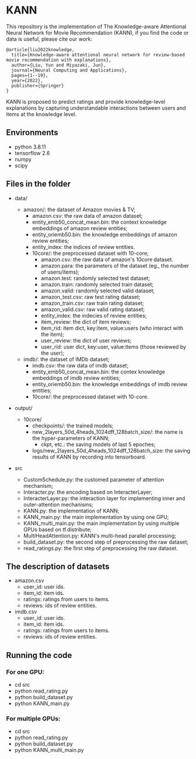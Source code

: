 # KANN
This repository is the implementation of The Knowledge-aware Attentional Neural Network for Movie Recommendation (KANN), if you find the code or data is useful, please cite our work:
```
@article{liu2022knowledge,
  title={Knowledge-aware attentional neural network for review-based movie recommendation with explanations},
  author={Liu, Yun and Miyazaki, Jun},
  journal={Neural Computing and Applications},
  pages={1--19},
  year={2022},
  publisher={Springer}
}
```

KANN is proposed to predict ratings and provide knowledge-level explanations by capturing understandable interactions between users and items at the knowledge level.
## Environments
- python 3.8.11
- tensorflow 2.6
- numpy
- scipy
## Files in the folder
- data/
  - amazon/: the dataset of Amazon movies & TV;
    - amazon.csv: the raw data of amazon dataset;
    - entity_emb50_concat_mean.bin: the context knowledge embeddings of amazon review entities;
    - entity_oriemb50.bin: the knowledge embeddings of amazon review entities;
    - entity_index: the indices of review entities.
    - 10core/: the preprocessed dataset with 10-core;
      - amazon.csv: the raw data of amazon's 10core dataset.
      - amazon.para: the parameters of the dataset (eg., the number of users/items);
      - amazon.test: randomly selected test dataset;
      - amazon.train: randomly selected train dataset;
      - amazon.valid: randomly selected valid dataset;
      - amazon_test.csv: raw test rating dataset;
      - amazon_train.csv: raw train rating dataset;
      - amazon_valid.csv: raw valid rating dataset;
      - entity_index: the indecies of review entities;
      - item_review: the dict of item reviews;
      - item_rid: item dict, key:item, value:users (who interact with the item);
      - user_review: the dict of user reviews;
      - user_rid: user dict, key:user, value:items (those reviewed by the user);
  - imdb/: the dataset of IMDb dataset;
    - imdb.csv: the raw data of imdb dataset;
    - entity_emb50_concat_mean.bin: the contex knowledge embeddings of imdb review entities;
    - entity_oriemb50.bin: the knowledge embeddings of imdb review entities;
    - 10core/: the preprocessed dataset with 10-core.
    
- output/
  - 10core/
    - checkpoints/: the trained models;
    - new_2layers_50d_4heads_1024dff_128batch_size/: the name is the hyper-parameters of KANN;
      - ckpt, etc.: the saving models of last 5 epoches;
    - logs/new_2layers_50d_4heads_1024dff_128batch_size: the saving results of KANN by recording into tensorboard.
- src
  - CustomSchedule.py: the customed parameter of attention mechanism;
  - Interacter.py: the encoding based on InteracterLayer;
  - InteracterLayer.py: the interaction layer for implementing inner and outer-attention mechanisms;
  - KANN.py: the implementation of KANN;
  - KANN_main.py: the main implementation by using one GPU;
  - KANN_multi_main.py: the main implementation by using multiple GPUs based on tf.distribute;
  - MultiHeadAttention.py: KANN's multi-head parallel processing;
  - build_dataset.py: the second step of preprocessing the raw dataset;
  - read_ratings.py: the first step of preprocessing the raw dataset.
## The description of datasets
- amazon.csv
  - user_id: user ids.
  - item_id: item ids.
  - ratings: ratings from users to items.
  - reviews: ids of review entities.
- imdb.csv
  - user_id: user ids.
  - item_id: item ids.
  - ratings: ratings from users to items.
  - reviews: ids of review entities.
## Running the code
### For one GPU:
- cd src
- python read_rating.py
- python build_dataset.py
- python KANN_main.py
### For multiple GPUs:
- cd src
- python read_rating.py
- python build_dataset.py
- python KANN_multi_main.py

